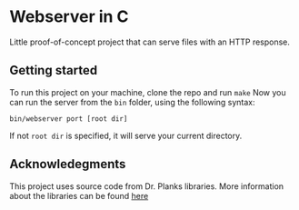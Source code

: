 # Webserver in C
Little proof-of-concept project that can serve files with an HTTP response.

## Getting started
To run this project on your machine, clone the repo and run `make`
Now you can run the server from the `bin` folder, using the following syntax:

```
bin/webserver port [root dir]
```

If not `root dir` is specified, it will serve your current directory.

## Acknowledegments
This project uses source code from Dr. Planks libraries. More information about the libraries can be found [here](http://web.eecs.utk.edu/~jplank/plank/classes/cs360/360/notes/Libfdr/index.html)
